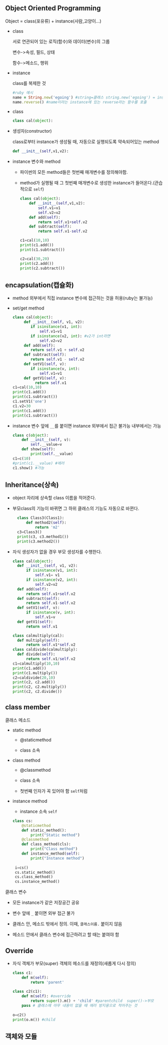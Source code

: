 Object Oriented Programming
----------------------------------
Object = class(포유류) + instance(사람,고양이...)
* class

  서로 연관되어 있는 로직(함수)와 데이터(변수)의 그룹
  
  변수->속성, 필드, 상태  
  
  함수->메소드, 행위 
  
* instance
  
  class를 복제한 것
  
  ```ruby
  #ruby 예시
  name = String.new('egoing') #string=클래스 string.new('egoing') = instance 즉, string이라는 클래스를 복제한 instance가 생성
  name.reverse() #name이라는 instance에 있는 reverse라는 함수를 호출
  ```
  
* class
  ```python
  class cal(object):
  ```

* 생성자(constructor)

  class로부터 instance가 생성될 때, 자동으로 실행되도록 약속되어있는 method
  ```python
  def __init__(self,v1,v2):
  ```

* instance 변수와 method

  * 파이썬의 모든 method들은 첫번째 매개변수를 정의해야함.
  
  * method가 실행될 때 그 첫번째 매개변수로 생성한 instance가 들어온다.(관습적으로 ```self```)
  
    ```python
    class cal(object):
        def __init__(self,v1,v2):
            self.v1=v1
            self.v2=v2
        def add(self):
            return self.v1+self.v2
        def subtract(self):
            return self.v1-self.v2
    
    c1=cal(10,10)
    print(c1.add())
    print(c1.subtract())
    
    c2=cal(30,20)
    print(c2.add())
    print(c2.subtract())
    ```
    
encapsulation(캡슐화)
----------------------------

  * method 외부에서 직접 instance 변수에 접근하는 것을 허용(ruby는 불가능)
  
  * set/get method
  
    ```python
    class cal(object):
         def __init__(self, v1, v2):
            if isinstance(v1, int):
                self.v1=v1
            if isinstance(v2, int): #v2가 int라면
                self.v2=v2
         def add(self):
            return self.v1 + self.v2
         def subtract(self):
            return self.v1 - self.v2
         def setV1(self, v):
            if isinstance(v, int):
                self.v1=v1
         def getV1(self, v):
              return self.v1
    c1=cal(10,10)
    print(c1.add())
    print(c1.subtract())
    c1.setV1('one')
    c1.v2=30
    print(c1.add())
    print(c1.subtract())
    ```
  
  * instance 변수 앞에 ```__```를 붙이면 instance 외부에서 접근 불가능 내부에서는 가능
  
    ```python
    class c(object):
        def __init__(self, v):
            self.__value=v
        def show(self):
            print(self.__value)
    c1=c(10)
    #print(c1.__value) #에러
    c1.show() #가능
    ```

Inheritance(상속)
--------------------------

* object 자리에 상속할 class 이름을 적어준다.

* 부모class의 기능이 바뀌면 그 하위 클래스의 기능도 자동으로 바뀐다.
  ```python
    class Class3(Class1):
        def method2(self):
            return 'm2'
    c3=Class3()
    print(c3, c3.method1())
    print(c3.method2())
   ```
  
* 자식 생성자가 없을 경우 부모 생성자를 수행한다.  

  ```python
  class cal(object):
    def __init__(self, v1, v2):
        if isinstance(v1, int):
            self.v1= v1
        if isinstance(v2, int):
            self.v2=v2
    def add(self):
        return self.v1+self.v2
    def subtract(self):
        return self.v1-self.v2
    def setV1(self, v):
        if isinstance(v, int):
            self.v1=v
    def getV1(self):
        return self.v1

  class calmultiply(cal):
    def multiply(self):
        return self.v1*self.v2
  class caldivide(calmultiply):
    def divide(self):
        return self.v1/self.v2
  c1=calmultiply(10,10)
  print(c1.add())
  print(c1.multiply())
  c2=caldivide(20,10)
  print(c2, c2.add())
  print(c2, c2.multiply())
  print(c2, c2.divide())
  ```
  
class member
--------------------------------

클래스 메소드

  * static method
  
    * @staticmethod
    
    * class 소속
  
  * class method
  
    * @classmethod
    
    * class 소속
    
    * 첫번째 인자가 꼭 있어야 함 ```self```처럼
    
  * instance method
  
    * instance 소속 ```self```
    

    ```python
    class cs:
        @staticmethod
        def static_method():
            print("Static method")
        @classmethod
        def class_method(cls):
            print("Class method")
        def instance_method(self):
            print("Instance method")
            
     i=cs()
     cs.static_method()
     cs.class_method()
     cs.instance_method()
     ```
     
클래스 변수

  * 모든 instance가 같은 저장공간 공유
  
  * 변수 앞에 ```_``` 붙이면 외부 접근 불가
  
  * 클래스 안, 메소드 밖에서 정의. 이때, ```클래스이름.``` 붙이지 않음
  
  * 메소드 안에서 클래스 변수에 접근하려고 할 때는 붙여야 함
  
  
Override
----------------------------------
* 자식 객체가 부모(super) 객체의 메소드를 재정의(새롭게 다시 정의)

  ```python
  class c1:
      def m(self):
          return 'parent'
          
  class c2(c1):
      def m(self): #override
          return super().m() + 'child' #parentchild  super()->부모
      pass # 클래스에 아무 내용이 없을 때 에러 방지용으로 적어주는 것
      
  o=c2()
  print(o.m()) #child
  ```

객체와 모듈
-----------------------------------
